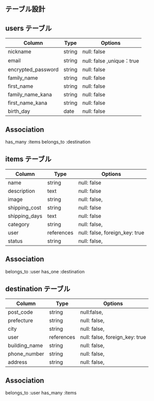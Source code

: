 ## テーブル設計

## users テーブル

| Column                 | Type   | Options     |
| ------------------     | ------ | ----------- |
| nickname               | string | null: false |
| email                  | string | null: false ,unique：true|
| encrypted_password     | string | null: false |
| family_name            | string | null: false |
| first_name             | string | null: false |
| family_name_kana       | string | null: false |
| first_name_kana        | string | null: false |
| birth_day              | date   | null: false |

## Association
has_many :items
belongs_to :destination
## items テーブル

| Column          | Type       | Options                       |
| ------          | ------     | -----------------             |
| name            | string     | null: false|
| description     | text       | null: false|
| image           | string     | null: false,                  |
| shipping_cost   | string     | null: false |
| shipping_days   | text       | null: false|
| category        | string     | null: false,                  |
| user            | references | null: false, foreign_key: true |
| status          | string     | null: false,                  |

## Association
belongs_to :user
has_one :destination
## destination テーブル

| Column         | Type           | Options                        |
| ------         | ----------     | ------------------------------ |
| post_code      | string         |null:false,                   |
| prefecture     | string         | null: false,                   |
| city           | string         | null: false,                   |
| user           | references     | null: false, foreign_key: true |
| building_name  | string         | null: false,                  |
| phone_number   | string         | null: false,                  |
| address        | string         | null: false,                  |

## Association
belongs_to :user
has_many :items
